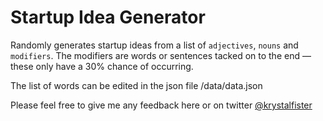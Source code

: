 Startup Idea Generator
=======
Randomly generates startup ideas from a list of ```adjectives```, ```nouns``` and ```modifiers```. The modifiers are words or sentences tacked on to the end — these only have a 30% chance of occurring.

The list of words can be edited in the json file /data/data.json

Please feel free to give me any feedback here or on twitter <a href="https://twitter.com/krystalfister">@krystalfister</a>
